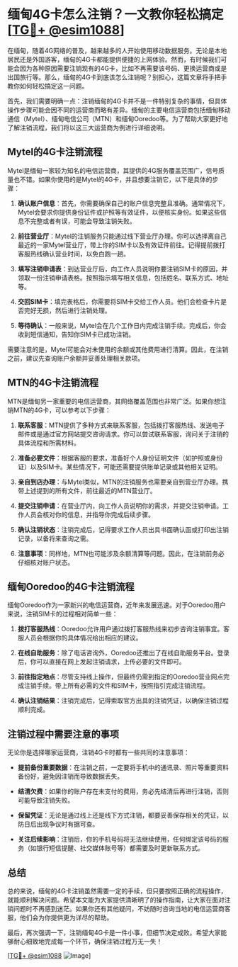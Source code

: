 # 缅甸4G卡怎么注销？一文教你轻松搞定[[TG💪+ @esim1088](https://t.me/s/esim1088)]

在缅甸，随着4G网络的普及，越来越多的人开始使用移动数据服务。无论是本地居民还是外国游客，缅甸的4G卡都能提供便捷的上网体验。然而，有时候我们可能会因为各种原因需要注销现有的4G卡，比如不再需要该号码、更换运营商或是出国旅行等。那么，缅甸的4G卡到底该怎么注销呢？别担心，这篇文章将手把手教你如何轻松搞定这一问题。

首先，我们需要明确一点：注销缅甸的4G卡并不是一件特别复杂的事情，但具体操作步骤可能会因不同的运营商而略有差异。缅甸的主要电信运营商包括缅甸移动通信（Mytel）、缅甸电信公司（MTN）和缅甸Ooredoo等。为了帮助大家更好地了解注销流程，我们将以这三大运营商为例进行详细说明。

## Mytel的4G卡注销流程

Mytel是缅甸一家较为知名的电信运营商，其提供的4G服务覆盖范围广，信号质量也不错。如果你使用的是Mytel的4G卡，并且想要注销它，以下是具体的步骤：

1. **确认账户信息**：首先，你需要确保自己的账户信息完整且准确。通常情况下，Mytel会要求你提供身份证件或护照等有效证件，以便核实身份。如果这些信息不完整或者有误，可能会导致注销失败。

2. **前往营业厅**：Mytel的注销服务只能通过线下营业厅办理。你可以选择离自己最近的一家Mytel营业厅，带上你的SIM卡以及有效证件前往。记得提前拨打客服热线确认营业时间，以免白跑一趟。

3. **填写注销申请表**：到达营业厅后，向工作人员说明你要注销SIM卡的原因，并领取一份注销申请表格。按照指示填写相关信息，包括姓名、联系方式、地址等。

4. **交回SIM卡**：填完表格后，你需要将SIM卡交给工作人员。他们会检查卡片是否完好无损，然后进行注销处理。

5. **等待确认**：一般来说，Mytel会在几个工作日内完成注销手续。完成后，你会收到短信通知，告知你SIM卡已成功注销。

需要注意的是，Mytel可能会对未使用的余额或其他费用进行清算。因此，在注销之前，建议先查询账户余额并妥善处理相关款项。

## MTN的4G卡注销流程

MTN是缅甸另一家重要的电信运营商，其网络覆盖范围也非常广泛。如果你想注销MTN的4G卡，可以参考以下步骤：

1. **联系客服**：MTN提供了多种方式来联系客服，包括拨打客服热线、发送电子邮件或是通过官方网站提交咨询请求。你可以尝试联系客服，询问关于注销的具体流程和所需材料。

2. **准备必要文件**：根据客服的要求，准备好个人身份证明文件（如护照或身份证）以及SIM卡。某些情况下，可能还需要提供账单记录或其他相关证明。

3. **亲自到店办理**：与Mytel类似，MTN的注销服务也需要亲自到营业厅办理。携带上述提到的所有文件，前往最近的MTN营业厅。

4. **提交注销申请**：在营业厅内，向工作人员说明你的需求，并提交注销申请。工作人员会核对你的信息，并指导你完成后续步骤。

5. **确认注销状态**：注销完成后，记得要求工作人员出具书面确认函或打印出注销记录，以备将来查询之需。

6. **注意事项**：同样地，MTN也可能涉及余额清算等问题。因此，在注销前务必仔细核对账户状态。

## 缅甸Ooredoo的4G卡注销流程

缅甸Ooredoo作为一家新兴的电信运营商，近年来发展迅速。对于Ooredoo用户来说，注销SIM卡的过程相对简单一些：

1. **拨打客服热线**：Ooredoo允许用户通过拨打客服热线来初步咨询注销事宜。客服人员会根据你的具体情况给出相应的建议。

2. **在线自助服务**：除了电话咨询外，Ooredoo还推出了在线自助服务平台。登录后，你可以直接在网上发起注销请求，上传必要的文件即可。

3. **前往指定地点**：尽管支持线上操作，但最终仍需到指定的Ooredoo营业网点完成注销手续。带上所有必需的文件和SIM卡，按照指引完成注销流程。

4. **确认注销结果**：注销完成后，记得索取官方出具的注销凭证，以确保注销过程顺利完成。

## 注销过程中需要注意的事项

无论你是选择哪家运营商，注销4G卡时都有一些共同的注意事项：

- **提前备份重要数据**：在注销之前，一定要将手机中的通讯录、照片等重要资料备份好，避免因注销而导致数据丢失。
  
- **结清欠费**：如果你的账户存在未支付的费用，务必先结清后再进行注销，否则可能导致注销失败。

- **保留凭证**：无论是通过线上还是线下方式注销，都要妥善保存相关的凭证，以防日后出现争议时有据可查。

- **关注后续影响**：注销后，你的手机号码将无法继续使用，任何绑定该号码的服务（如银行短信提醒、社交媒体账号等）都需要及时更新联系方式。

## 总结

总的来说，缅甸的4G卡注销虽然需要一定的手续，但只要按照正确的流程操作，就能顺利解决问题。希望本文能为大家提供清晰明了的操作指南，让大家在面对注销问题时不再感到迷茫。如果你还有其他疑问，不妨随时咨询当地的电信运营商客服，他们会为你提供更为详尽的帮助。

最后，再次强调一下，注销缅甸4G卡是一件小事，但细节决定成败。希望大家能够耐心细致地完成每一个环节，确保注销过程万无一失！

[[TG💪+ @esim1088](https://t.me/s/esim1088) ![Image](https://i.postimg.cc/4NQfJmqS/Snipaste-2025-05-13-00-14-12.png)]